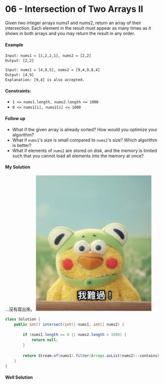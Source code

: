 # 06 - Intersection of Two Arrays II
Given two integer arrays nums1 and nums2, return an array of their intersection. Each element in the result must appear as many times as it shows in both arrays and you may return the result in any order.

#### Example
```
Input: nums1 = [1,2,2,1], nums2 = [2,2]
Output: [2,2]
```

```
Input: nums1 = [4,9,5], nums2 = [9,4,9,8,4]
Output: [4,9]
Explanation: [9,4] is also accepted.
```

#### Constraints:
* `1 <= nums1.length, nums2.length <= 1000`
* `0 <= nums1[i], nums2[i] <= 1000`

#### Follow up
* What if the given array is already sorted? How would you optimize your algorithm?
* What if `nums1`'s size is small compared to `nums2`'s size? Which algorithm is better?
* What if elements of `nums2` are stored on disk, and the memory is limited such that you cannot load all elements into the memory at once?

#### My Solution
...沒有寫出來。
![](/images/LeetCode/6-1.jpg)

```java
class Solution {
    public int[] intersect(int[] nums1, int[] nums2) {
        
        if (nums1.length == 0 || nums2.length > 1000) {
			return null;
		}
		
		return Stream.of(nums1).filter(Arrays.asList(nums2)::contains).distinct().mapToInt(x -> x).toArray();
    }
}
```

#### Well Solution
```java

```
